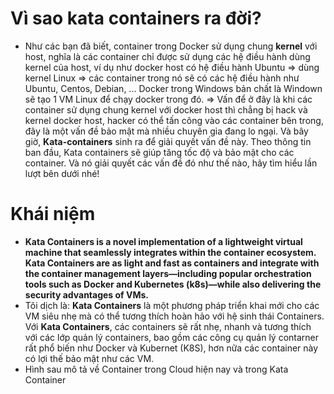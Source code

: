 # Vì sao kata containers ra đời?
- Như các bạn đã biết, container trong Docker sử dụng chung **kernel** với host, nghĩa là các container chỉ được sử dụng các hệ điều hành dùng kernel của host, ví dụ như docker host có hệ điều hành Ubuntu => dùng kernel Linux => các container trong nó sẽ có các hệ điều hành như Ubuntu, Centos, Debian, ... Docker trong Windows bản chất là Windown sẽ tạo 1 VM Linux để chạy docker trong đó.
=> Vấn để ở đây là khi các container sử dụng chung kernel với docker host thì chẳng bị hack và kernel docker host, hacker có thể tấn công vào các container bên trong, đây là một vấn đề bảo mật mà nhiều chuyên gia đang lo ngại. Và bây giờ, **Kata-containers** sinh ra để giải quyết vấn đề này. Theo thông tin ban đầu, Kata containers sẽ giúp tăng tốc độ và bảo mật cho các container. Và nó giải quyết các vấn đề đó như thế nào, hãy tìm hiểu lần lượt bên dưới nhé!
# Khái niệm
- **Kata Containers is a novel implementation of a lightweight virtual machine that seamlessly integrates within the container ecosystem. Kata Containers are as light and fast as containers and integrate with the container management layers—including popular orchestration tools such as Docker and Kubernetes (k8s)—while also delivering the security advantages of VMs.**
- Tôi dịch là: **Kata Containers** là một phương pháp triển khai mới cho các VM siêu nhẹ mà có thể tương thích hoàn hảo với hệ sinh thái Containers. Với **Kata Containers**, các containers sẽ rất nhẹ, nhanh và tương thích với các lớp quản lý containers, bao gồm các công cụ quản lý contarner rất phổ biến như Docker và Kubernet (K8S), hơn nữa các container này có lợi thế bảo mật như các VM.
- Hình sau mô tả về Container trong Cloud hiện nay và trong Kata Container

<img src="">


